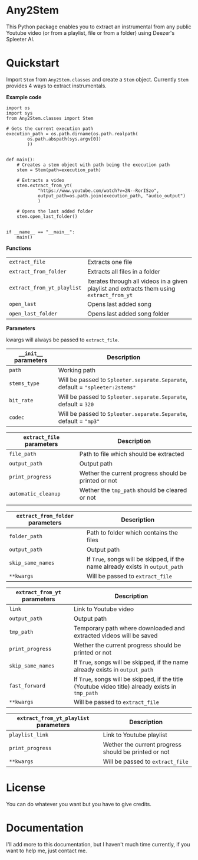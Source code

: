 # Any2Stem
This Python package enables you to extract an instrumental from any public Youtube video (or from a playlist, file or from a folder) using Deezer's Spleeter AI.

# Quickstart
Import `Stem` from `Any2Stem.classes` and create a `Stem` object. Currently `Stem` provides 4 ways to extract instrumentals.

**Example code**
```
import os
import sys
from Any2Stem.classes import Stem

# Gets the current execution path
execution_path = os.path.dirname(os.path.realpath(
        os.path.abspath(sys.argv[0])
        ))


def main():
    # Creates a stem object with path being the execution path
    stem = Stem(path=execution_path)

    # Extracts a video
    stem.extract_from_yt(
            "https://www.youtube.com/watch?v=2N--RorISzo",
            output_path=os.path.join(execution_path, "audio_output")
            )

    # Opens the last added folder
    stem.open_last_folder()


if __name__ == "__main__":
    main()

```


**Functions**

|                            |                                                                                           |
|----------------------------|-------------------------------------------------------------------------------------------|
| `extract_file`             | Extracts one file                                                                         |
| `extract_from_folder`      | Extracts all files in a folder                                                            |
| `extract_from_yt_playlist` | Iterates through all videos in a given playlist and extracts them using `extract_from_yt` |
| `open_last`                | Opens last added song                                                                     |
| `open_last_folder`         | Opens last added song folder                                                              |


**Parameters**

kwargs will always be passed to `extract_file`.

| `__init__` parameters | Description                                                                   |
|-----------------------|-------------------------------------------------------------------------------|
| `path`                | Working path                                                                  |
| `stems_type`          | Will be passed to `Spleeter.separate.Separate`, default = `"spleeter:2stems"` |
| `bit_rate`            | Will be passed to `Spleeter.separate.Separate`, default = `320`               |
| `codec`               | Will be passed to `Spleeter.separate.Separate`, default = `"mp3"`             |

| `extract_file` parameters | Description                                          |
|---------------------------|------------------------------------------------------|
| `file_path`               | Path to file which should be extracted               |
| `output_path`             | Output path                                          |
| `print_progress`          | Wether the current progress should be printed or not |
| `automatic_cleanup`       | Wether the `tmp_path` should be cleared or not       |
|                           |                                                      |

| `extract_from_folder` parameters | Description                                                                   |
|----------------------------------|-------------------------------------------------------------------------------|
| `folder_path`                    | Path to folder which contains the files                                       |
| `output_path`                    | Output path                                                                   |
| `skip_same_names`                | If `True`, songs will be skipped, if the name already exists in `output_path` |
| `**kwargs`                       | Will be passed to `extract_file`                                              |

| `extract_from_yt` parameters | Description                                                                                       |
|------------------------------|---------------------------------------------------------------------------------------------------|
| `link`                       | Link to Youtube video                                                                             |
| `output_path`                | Output path                                                                                       |
| `tmp_path`                   | Temporary path where downloaded and extracted videos will be saved                                |
| `print_progress`             | Wether the current progress should be printed or not                                              |
| `skip_same_names`            | If `True`, songs will be skipped, if the name already exists in `output_path`                     |
| `fast_forward`               | If `True`, songs will be skipped, if the title (Youtube video title) already exists in `tmp_path` |
| `**kwargs`                   | Will be passed to `extract_file`                                                                  |

| `extract_from_yt_playlist` parameters | Description                                          |
|---------------------------------------|------------------------------------------------------|
| `playlist_link`                       | Link to Youtube playlist                             |
| `print_progress`                      | Wether the current progress should be printed or not |
| `**kwargs`                            | Will be passed to `extract_file`                     |

# License
You can do whatever you want but you have to give credits.

# Documentation
I'll add more to this documentation, but I haven't much time currently, if you want to help me, just contact me.
